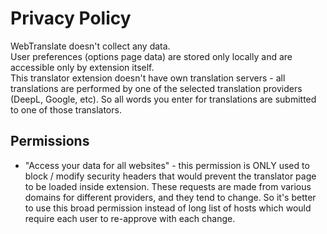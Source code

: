 # Privacy Policy

WebTranslate doesn't collect any data.  
User preferences (options page data) are stored only locally and are accessible only by extension itself.  
This translator extension doesn't have own translation servers - all translations are performed by one of the selected translation providers (DeepL, Google, etc). So all words you enter for translations are submitted to one of those translators.  


## Permissions
- "Access your data for all websites" - this permission is ONLY used to block / modify security headers that would prevent the translator page to be loaded inside extension. These requests are made from various domains for different providers, and they tend to change. So it's better to use this broad permission instead of long list of hosts which would require each user to re-approve with each change.

